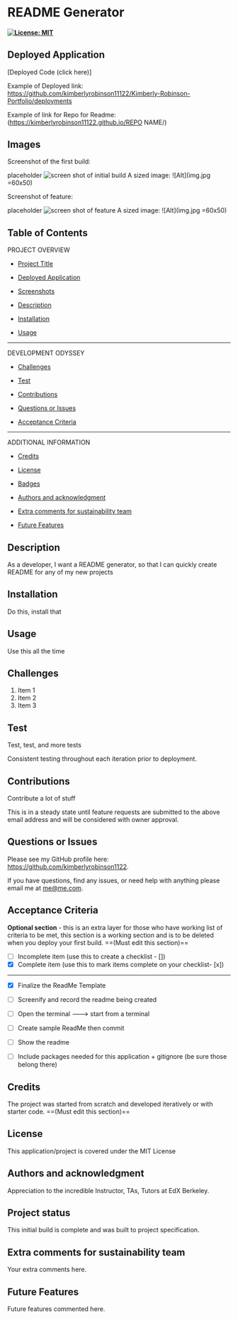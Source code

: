 # README Generator

#### [![License: MIT](https://img.shields.io/badge/License-MIT-yellow.svg)](https://opensource.org/licenses/MIT) 

## Deployed Application
[Deployed Code (click here)]

Example of Deployed link: https://github.com/kimberlyrobinson11122/Kimberly-Robinson-Portfolio/deployments

Example of link for Repo for Readme: (https://kimberlyrobinson11122.github.io/REPO NAME/)

## Images

Screenshot of the first build:

placeholder ![screen shot of initial build](./assets/)
A sized image: ![Alt](img.jpg =60x50)

Screenshot of feature:

placeholder ![screen shot of feature](./assets/)
A sized image: ![Alt](img.jpg =60x50)

## Table of Contents

PROJECT OVERVIEW

- [Project Title](#project-title-top)

- [Deployed Application](#deployed-application)

- [Screenshots](#images)

- [Description](#description)

- [Installation](#installation)

- [Usage](#usage)

---------------------

DEVELOPMENT ODYSSEY

- [Challenges](#challenges)

- [Test](#credits)

- [Contributions](#contributions)

- [Questions or Issues](#questions-issues)

- [Acceptance Criteria](#acceptance-criteria)

---------------------

ADDITIONAL INFORMATION

- [Credits](#credits)

- [License](#license)

- [Badges](#badges)

- [Authors and acknowledgment](#authors-and-acknowledgment)

- [Extra comments for sustainability team](#extra-comments-for-sustainability-team)

- [Future Features](#future-features)


## Description
As a developer, I want a README generator, so that I can quickly create README for any of my new projects


## Installation
Do this, install that


## Usage
Use this all the time


## Challenges

1. Item 1
2. Item 2
3. Item 3

## Test
Test, test, and more tests

Consistent testing throughout each iteration prior to deployment. 

## Contributions
Contribute a lot of stuff

This is in a steady state until feature requests are submitted to the above email address and will be considered with owner approval.

## Questions or Issues
Please see my GitHub profile here: https://github.com/kimberlyrobinson1122. 

If you have questions, find any issues, or need help with anything please email me at me@me.com.


## Acceptance Criteria
**Optional section** - this is an extra layer for those who have working list of criteria to be met, this section is a working section and is to be deleted when you deploy your first build. ==(Must edit this section)==

- [ ] Incomplete item  (use this to create a checklist - [])
- [x] Complete item (use this to mark items complete on your checklist- [x])

-----------

- [x] Finalize the ReadMe Template

- [ ] Screenify and record the readme being created

- [ ] Open the terminal ---> start from a terminal

- [ ] Create sample ReadMe then commit

- [ ] Show the readme

- [ ] Include packages needed for this application + gitignore (be sure those belong there)


## Credits
The project was started from scratch and developed iteratively or with starter code. ==(Must edit this section)==

## License
This application/project is covered under the MIT License

## Authors and acknowledgment
Appreciation to the incredible Instructor, TAs, Tutors at EdX Berkeley.

## Project status
This initial build is complete and was built to project specification.

## Extra comments for sustainability team
Your extra comments here.

## Future Features
Future features commented here.